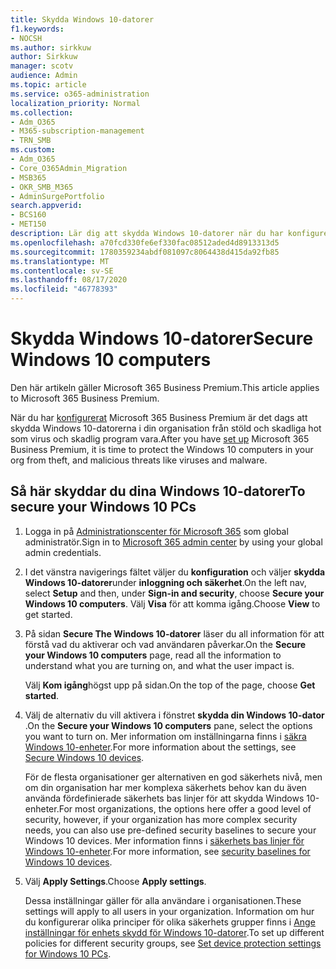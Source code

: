 ```yaml
---
title: Skydda Windows 10-datorer
f1.keywords:
- NOCSH
ms.author: sirkkuw
author: Sirkkuw
manager: scotv
audience: Admin
ms.topic: article
ms.service: o365-administration
localization_priority: Normal
ms.collection:
- Adm_O365
- M365-subscription-management
- TRN_SMB
ms.custom:
- Adm_O365
- Core_O365Admin_Migration
- MSB365
- OKR_SMB_M365
- AdminSurgePortfolio
search.appverid:
- BCS160
- MET150
description: Lär dig att skydda Windows 10-datorer när du har konfigurerat Microsoft 365 Business Premium.
ms.openlocfilehash: a70fcd330fe6ef330fac08512aded4d8913313d5
ms.sourcegitcommit: 1780359234abdf081097c8064438d415da92fb85
ms.translationtype: MT
ms.contentlocale: sv-SE
ms.lasthandoff: 08/17/2020
ms.locfileid: "46778393"
---
```

# <a name="secure-windows-10-computers"></a><span data-ttu-id="90742-103">Skydda Windows 10-datorer</span><span class="sxs-lookup"><span data-stu-id="90742-103">Secure Windows 10 computers</span></span>

<span data-ttu-id="90742-104">Den här artikeln gäller Microsoft 365 Business Premium.</span><span class="sxs-lookup"><span data-stu-id="90742-104">This article applies to Microsoft 365 Business Premium.</span></span>

<span data-ttu-id="90742-105">När du har [konfigurerat](set-up.md) Microsoft 365 Business Premium är det dags att skydda Windows 10-datorerna i din organisation från stöld och skadliga hot som virus och skadlig program vara.</span><span class="sxs-lookup"><span data-stu-id="90742-105">After you have [set up](set-up.md) Microsoft 365 Business Premium, it is time to protect the Windows 10 computers in your org from theft, and malicious threats like viruses and malware.</span></span>

## <a name="to-secure-your-windows-10-pcs"></a><span data-ttu-id="90742-106">Så här skyddar du dina Windows 10-datorer</span><span class="sxs-lookup"><span data-stu-id="90742-106">To secure your Windows 10 PCs</span></span>

1. <span data-ttu-id="90742-107">Logga in på [Administrationscenter för Microsoft 365](https://admin.microsoft.com) som global administratör.</span><span class="sxs-lookup"><span data-stu-id="90742-107">Sign in to [Microsoft 365 admin center](https://admin.microsoft.com) by using your global admin credentials.</span></span> 
2. <span data-ttu-id="90742-108">I det vänstra navigerings fältet väljer du **konfiguration** och väljer **skydda Windows 10-datorer**under **inloggning och säkerhet**.</span><span class="sxs-lookup"><span data-stu-id="90742-108">On the left nav, select **Setup** and then, under **Sign-in and security**, choose **Secure your Windows 10 computers**.</span></span> <span data-ttu-id="90742-109">Välj **Visa** för att komma igång.</span><span class="sxs-lookup"><span data-stu-id="90742-109">Choose **View** to get started.</span></span>
3. <span data-ttu-id="90742-110">På sidan **Secure The Windows 10-datorer** läser du all information för att förstå vad du aktiverar och vad användaren påverkar.</span><span class="sxs-lookup"><span data-stu-id="90742-110">On the **Secure your Windows 10 computers** page, read all the information to understand what you are turning on, and what the user impact is.</span></span>

    <span data-ttu-id="90742-111">Välj **Kom igång**högst upp på sidan.</span><span class="sxs-lookup"><span data-stu-id="90742-111">On the top of the page, choose **Get started**.</span></span>

4. <span data-ttu-id="90742-112">Välj de alternativ du vill aktivera i fönstret **skydda din Windows 10-dator** .</span><span class="sxs-lookup"><span data-stu-id="90742-112">On the **Secure your Windows 10 computers** pane, select the options you want to turn on.</span></span> <span data-ttu-id="90742-113">Mer information om inställningarna finns i [säkra Windows 10-enheter](secure-windows-10-devices.md).</span><span class="sxs-lookup"><span data-stu-id="90742-113">For more information about the settings, see [Secure Windows 10 devices](secure-windows-10-devices.md).</span></span> 
    
    <span data-ttu-id="90742-114">För de flesta organisationer ger alternativen en god säkerhets nivå, men om din organisation har mer komplexa säkerhets behov kan du även använda fördefinierade säkerhets bas linjer för att skydda Windows 10-enheter.</span><span class="sxs-lookup"><span data-stu-id="90742-114">For most organizations, the options here offer a good level of security, however, if your organization has more complex security needs, you can also use pre-defined security baselines to secure  your Windows 10 devices.</span></span> <span data-ttu-id="90742-115">Mer information finns i [säkerhets bas linjer för Windows 10-enheter](https://docs.microsoft.com/mem/intune/protect/security-baselines).</span><span class="sxs-lookup"><span data-stu-id="90742-115">For more information, see [security baselines for Windows 10 devices](https://docs.microsoft.com/mem/intune/protect/security-baselines).</span></span>   

1. <span data-ttu-id="90742-116">Välj **Apply Settings**.</span><span class="sxs-lookup"><span data-stu-id="90742-116">Choose **Apply settings**.</span></span>

    <span data-ttu-id="90742-117">Dessa inställningar gäller för alla användare i organisationen.</span><span class="sxs-lookup"><span data-stu-id="90742-117">These settings will apply to all users in your organization.</span></span> <span data-ttu-id="90742-118">Information om hur du konfigurerar olika principer för olika säkerhets grupper finns i [Ange inställningar för enhets skydd för Windows 10-datorer](protection-settings-for-windows-10-pcs.md).</span><span class="sxs-lookup"><span data-stu-id="90742-118">To set up different policies for different security groups, see [Set device protection settings for Windows 10 PCs](protection-settings-for-windows-10-pcs.md).</span></span>